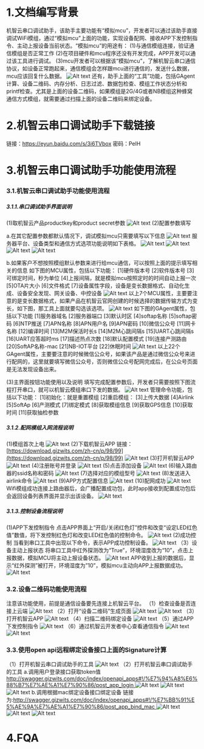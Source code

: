 # 1.文档编写背景

 机智云串口调试助手，该助手主要功能有“模拟mcu”，开发者可以通过该助手直接调试WiFi模组，通过“模拟mcu”上面的功能，实现设备配网、接收APP下发控制指令、主动上报设备当前状态。“模拟mcu”的用途有：
(1)与通信模组连接，验证通信模组是否正常工作
(2)在项目硬件和mcu程序还没有开发完成，APP开发可以通过该工具进行调试。
(3)mcu开发者可以根据该“模拟mcu”，了解机智云串口通信协议，如设备正常跑起来，通信模组会怎样跟mcu进行通信的，发送什么数据，mcu应该回复什么数据。
![Alt text](/assets/zh-cn/deviceDev/gagent_debugger_png/png1.png)
还有，助手上面的“工具”功能，包括GAgent计算、设备二维码、内存分析、日志过滤、数据包检查、模组工作状态分析和printf检查。尤其是上面的设备二维码，如果模组是2G/4G或者NB模组这种蜂窝通信方式模组，就需要通过扫描上面的设备二维码来绑定设备。

# 2.机智云串口调试助手下载链接

链接：https://eyun.baidu.com/s/3i6TVbox 密码：PelH

# 3.机智云串口调试助手功能使用流程

### 3.1.机智云串口调试助手功能使用流程

##### 3.1.1.串口调试助手界面说明
(1)取机智云产品productkey和product secret参数
![Alt text](/assets/zh-cn/deviceDev/gagent_debugger_png/png2.png)
(2)配置参数填写

a.在其它配置参数都默认情况下，调试模拟mcu只需要填写以下信息
![Alt text](/assets/zh-cn/deviceDev/gagent_debugger_png/png3.png)
服务器平台、设备类型和通信方式选项功能说明如下表格。
![Alt text](/assets/zh-cn/deviceDev/gagent_debugger_png/png41.png)
![Alt text](/assets/zh-cn/deviceDev/gagent_debugger_png/png4.png)
![Alt text](/assets/zh-cn/deviceDev/gagent_debugger_png/png5.png)
![Alt text](/assets/zh-cn/deviceDev/gagent_debugger_png/png6.png)

 b.如果客户不想按照模组默认参数来进行给mcu通信，可以按照上面的提示填写相关的信息
如下图的MCU属性，包括以下功能：
[1]硬件版本号
[2]软件版本号
[3]可绑定时间，秒为单位
[4]上报间隔，就是模拟mcu按照定时的时间自动上报一次
[5]OTA片大小
[6]文件格式
[7]设备属性字段，设备是变长数据格式、自动化生成、设备安全发现、网关设备、中控设备
![Alt text](/assets/zh-cn/deviceDev/gagent_debugger_png/png7.png)
以上7个MCU属性，主要要注意的是变长数据格式，如果产品在机智云官网创建的时候选择的数据传输方式为变长，如下图，那工具上面就要勾选该选项。
![Alt text](/assets/zh-cn/deviceDev/gagent_debugger_png/png8.png)
如下图的GAgent属性，包括以下功能
[1]服务器域名
[2]服务器端口
[3]默认时区
[4]softap名称
[5]softap密码
[6]NTP推送
[7]APN名称
[8]APN用户名
[9]APN密码
[10]微信公众号
[11]网卡名称
[12]编译时间
[13]M2M保活时长s
[14]M2M心跳间隔s
[15]UART心跳间隔s
[16]UART应答超时ms
[17]描述热点次数
[18]默认配置模式
[19]连接产测路由
[20]SoftAP名称-mac
[21]NB-IOT平台
[22]休眠时间
![Alt text](/assets/zh-cn/deviceDev/gagent_debugger_png/png9.png)
以上22个GAgent属性，主要要注意的时候微信公众号，如果该产品是通过微信公众号来进行配网的，这里就要填写微信公众号，否则微信公众号配网完成后，在公众号页面是无法发现设备出来。

(3)主界面按钮功能使用以及说明
填写完成配置参数后，开发者只需要按照下图流程打开串口，就可以机智云模组串口下发的数据。
![Alt text](/assets/zh-cn/deviceDev/gagent_debugger_png/png10.png)
管理命令功能，包括以下功能：
[1]初始化：就是重置模组
[2]重启模组：
[3]上传大数据
[4]Airlink
[5]SoftAp
[6]产测模式
[7]绑定模式
[8]获取模组信息
[9]获取GPS信息
[10]获取时间
[11]获取抽检参数

##### 3.1.2.配网模组入网流程说明
(1)模组首次上电
![Alt text](/assets/zh-cn/deviceDev/gagent_debugger_png/png11.png)
(2)下载机智云APP
链接：[https://download.gizwits.com/zh-cn/p/98/99](https://download.gizwits.com/zh-cn/p/98/99)
![Alt text](/assets/zh-cn/deviceDev/gagent_debugger_png/png12.png)
(3)打开机智云APP
![Alt text](/assets/zh-cn/deviceDev/gagent_debugger_png/png13.png)
(4)注册账号并登录
![Alt text](/assets/zh-cn/deviceDev/gagent_debugger_png/图14.png)
(5)点击添加设备
![Alt text](/assets/zh-cn/deviceDev/gagent_debugger_png/png15.png)
(6)输入路由器的ssid名称和密码
![Alt text](/assets/zh-cn/deviceDev/gagent_debugger_png/png16.png)
(7)选择对应的模组型号
![Alt text](/assets/zh-cn/deviceDev/gagent_debugger_png/png17.png)
(8)发送进入airlink命令
![Alt text](/assets/zh-cn/deviceDev/gagent_debugger_png/png18.png)
(9)APP方式配置信息
![Alt text](/assets/zh-cn/deviceDev/gagent_debugger_png/png19.png)
(10)配网成功
![Alt text](/assets/zh-cn/deviceDev/gagent_debugger_png/png20.png)
Wifi模组成功连接上路由器后，会广播配置成功包，此时app接收到配置成功包后会返回设备列表界面并显示出该设备。
![Alt text](/assets/zh-cn/deviceDev/gagent_debugger_png/png21.png)

##### 3.1.3.控制设备流程说明
(1)APP下发控制指令
     点击APP界面上“开启/关闭红色灯”控件和改变“设定LED红色值”数值，将下发控制红色灯和改变LED红色值的控制命令。
![Alt text](/assets/zh-cn/deviceDev/gagent_debugger_png/png22.png)
(2)成功控制
当看到串口工具中出现以下命令，表示APP成功控制设备。
![Alt text](/assets/zh-cn/deviceDev/gagent_debugger_png/png23.png)
（3）设备主动上报状态
将串口工具中红外探测改为“True”，环境湿度改为“10”，点击上报数据，模拟MCU将主动上报设备状态。
![Alt text](/assets/zh-cn/deviceDev/gagent_debugger_png/png24.png)
APP收到上报的数据后，显示“红外探测”被打开，环境湿度为”10”，模拟mcu主动向APP上报数据成功。
![Alt text](/assets/zh-cn/deviceDev/gagent_debugger_png/png25.png)

### 3.2.设备二维码功能使用流程
注意该功能使用，前提是通信设备要先连接上机智云平台。
（1）检查设备是否连接上云端
![Alt text](/assets/zh-cn/deviceDev/gagent_debugger_png/png26.png)
（2）打开“设备二维码”生成页面
![Alt text](/assets/zh-cn/deviceDev/gagent_debugger_png/png27.png)
![Alt text](/assets/zh-cn/deviceDev/gagent_debugger_png/png28.png)
（3）打开机智云APP
![Alt text](/assets/zh-cn/deviceDev/gagent_debugger_png/png29.png)
（4）扫描二维码绑定设备
![Alt text](/assets/zh-cn/deviceDev/gagent_debugger_png/png30.png)
（5）通过APP下发控制指令
![Alt text](/assets/zh-cn/deviceDev/gagent_debugger_png/png31.png)
（6）通过机智云开发者中心查看通信指令
![Alt text](/assets/zh-cn/deviceDev/gagent_debugger_png/png32.png)
![Alt text](/assets/zh-cn/deviceDev/gagent_debugger_png/png33.png)

### 3.3.使用open api远程绑定设备接口上面的Signature计算
（1）打开机智云串口调试助手的工具
![Alt text](/assets/zh-cn/deviceDev/gagent_debugger_png/png34.png)
（2）打开机智云串口调试助手的工具
a.调用用户登录接口获取token值
[http://swagger.gizwits.com/doc/index/openapi_apps#!/%E7%94%A8%E6%88%B7%E7%AE%A1%E7%90%86/post_app_login
](http://swagger.gizwits.com/doc/index/openapi_apps#!/%E7%94%A8%E6%88%B7%E7%AE%A1%E7%90%86/post_app_login)
![Alt text](/assets/zh-cn/deviceDev/gagent_debugger_png/png35.png)
![Alt text](/assets/zh-cn/deviceDev/gagent_debugger_png/png36.png)
![Alt text](/assets/zh-cn/deviceDev/gagent_debugger_png/png37.png)
b.调用根据mac绑定设备接口绑定设备
链接为:[http://swagger.gizwits.com/doc/index/openapi_apps#!/%E7%BB%91%E5%AE%9A%E7%AE%A1%E7%90%86/post_app_bind_mac
](http://swagger.gizwits.com/doc/index/openapi_apps#!/%E7%BB%91%E5%AE%9A%E7%AE%A1%E7%90%86/post_app_bind_mac)
![Alt text](/assets/zh-cn/deviceDev/gagent_debugger_png/png38.png)
![Alt text](/assets/zh-cn/deviceDev/gagent_debugger_png/png39.png)
![Alt text](/assets/zh-cn/deviceDev/gagent_debugger_png/png40.png)
# 4.FQA
